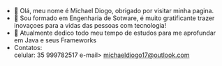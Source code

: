 - 👋 Olá, meu nome é Michael Diogo, obrigado por visitar minha pagina. 
- 👀 Sou formado em Engenharia de Sotware, é muito gratificante trazer inovaçoes para a vidas das pessoas com tecnologia! 
- 🌱 Atualmente dedico todo meu tempo de estudos para me aprofundar em Java e seus Frameworks 
- Contatos:  
celular: 35 999782517 
e-mail> michaeldiogo17@outlook.com

